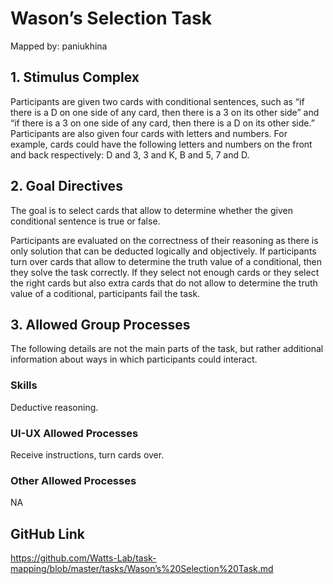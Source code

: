 # Wason’s Selection Task

Mapped by: paniukhina 

## 1. Stimulus Complex 
Participants are given two cards with conditional sentences, such as “if there is a D on one side of any card, then there is a 3 on its other side” and “if there is a 3 on one side of any card, then there is a D on its other side.” Participants are also given four cards with letters and numbers. For example, cards could have the following letters and numbers on the front and back respectively: D and 3, 3 and K, B and 5, 7 and D.

## 2. Goal Directives 
The goal is to select cards that allow to determine whether the given conditional sentence is true or false.

Participants are evaluated on the correctness of their reasoning as there is only solution that can be deducted logically and objectively. If participants turn over cards that allow to determine the truth value of a conditional, then they solve the task correctly. If they select not enough cards or they select the right cards but also extra cards that do not allow to determine the truth value of a coditional, participants fail the task.

## 3. Allowed Group Processes 
The following details are not the main parts of the task, but rather additional information about ways in which participants could interact.

### Skills 
Deductive reasoning.

### UI-UX Allowed Processes
Receive instructions, turn cards over.

### Other Allowed Processes
NA

## GitHub Link 
https://github.com/Watts-Lab/task-mapping/blob/master/tasks/Wason’s%20Selection%20Task.md
